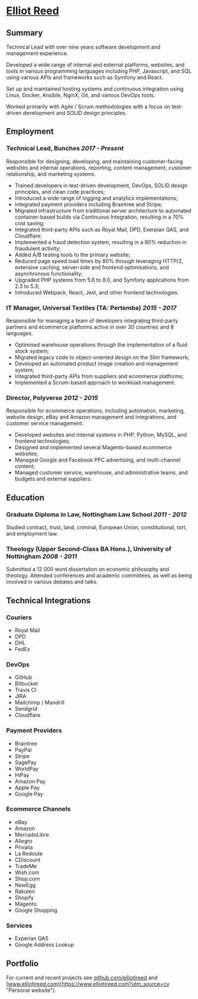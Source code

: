 # [Elliot Reed](https://www.elliotjreed.com?utm_source=cv)

## Summary

Technical Lead with over nine years software development and management experience.

Developed a wide range of internal and external platforms, websites, and tools in various programming languages including PHP, Javascript, and SQL using various APIs and frameworks such as Symfony and React.

Set up and maintained hosting systems and continuous integration using Linux, Docker, Ansible, NginX, Git, and various DevOps tools.

Worked primarily with Agile / Scrum methodologies with a focus on test-driven development and SOLID design principles.

## Employment

### **Technical Lead**, Bunches _2017 - Present_

Responsible for designing, developing, and maintaining customer-facing websites and internal operations, reporting, content management, customer relationship, and marketing systems.

- Trained developers in test-driven development, DevOps, SOLID design principles, and clean code practices;
- Introduced a wide range of logging and analytics implementations;
- Integrated payment providers including Braintree and Stripe;
- Migrated infrastructure from traditional server architecture to automated container-based builds via Continuous Integration, resulting in a 70% cost saving;
- Integrated third-party APIs such as Royal Mail, DPD, Exerpian QAS, and Cloudflare;
- Implemented a fraud detection system, resulting in a 90% reduction in fraudulent activity;
- Added A/B testing tools to the primary website;
- Reduced page speed load times by 80% through leveraging HTTP/2, extensive caching, server-side and frontend optimisations, and asynchronous functionality;
- Upgraded PHP systems from 5.6 to 8.0, and Symfony applications from 2.3 to 5.3;
- Introduced Webpack, React, Jest, and other frontend technologies.

### **IT Manager**, Universal Textiles (TA: Pertemba) _2015 - 2017_

Responsible for managing a team of developers integrating third-party partners and ecommerce platforms active in over 30 countries and 8 languages.

- Optimised warehouse operations through the implementation of a fluid stock system;
- Migrated legacy code to object-oriented design on the Slim framework;
- Developed an automated product image creation and management system;
- Integrated third-party APIs from suppliers and ecommerce platforms;
- Implemented a Scrum-based approach to workload management.

### **Director**, Polyverse _2012 - 2015_

Responsible for ecommerce operations, including automation, marketing, website design, eBay and Amazon management and integrations, and customer service management.

- Developed websites and internal systems in PHP, Python, MySQL, and frontend technologies;
- Designed and implemented several Magento-based ecommerce websites;
- Managed Google and Facebook PPC advertising, and multi-channel content;
- Managed customer service, warehouse, and administrative teams, and budgets and external suppliers.

## Education

### **Graduate Diploma in Law**, Nottingham Law School _2011 - 2012_

Studied contract, trust, land, criminal, European Union, constitutional, tort, and employment law.

### **Theology (Upper Second-Class BA Hons.)**, University of Nottingham _2008 - 2011_

Submitted a 12 000 word dissertation on economic philosophy and theology.
Attended conferences and academic committees, as well as being involved in various debates and talks.

## Technical Integrations

### Couriers

- Royal Mail
- DPD
- DHL
- FedEx

### DevOps

- GitHub
- Bitbucket
- Travis CI
- JIRA
- Mailchimp / Mandrill
- Sendgrid
- Cloudflare

### Payment Providers

- Braintree
- PayPal
- Stripe
- SagePay
- WorldPay
- HiPay
- Amazon Pay
- Apple Pay
- Google Pay

### Ecommerce Channels

- eBay
- Amazon
- MercadoLibre
- Allegro
- Privalia
- La Redoute
- CDiscount
- TradeMe
- Wish.com
- Shop.com
- NewEgg
- Rakuten
- Shopify
- Magento
- Google Shopping

### Services

- Experian QAS
- Google Address Lookup

## Portfolio

For current and recent projects see [github.com/elliotjreed](https://github.com/elliotjreed "GitHub profile") and [www.elliotjreed.com](https://www.elliotjreed.com?utm_source=cv "Personal website").
